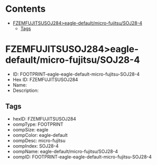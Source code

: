 



Contents
========

* [FZEMFUJITSUSOJ284>eagle-default/micro-fujitsu/SOJ28-4](#fzemfujitsusoj284eagle-defaultmicro-fujitsusoj28-4)
	* [Tags](#tags)

# FZEMFUJITSUSOJ284>eagle-default/micro-fujitsu/SOJ28-4

- ID: FOOTPRINT-eagle-eagle-default-micro-fujitsu-SOJ28-4
- Hex ID: FZEMFUJITSUSOJ284
- Name: 
- Description: 

## Tags

- hexID: FZEMFUJITSUSOJ284
- oompType: FOOTPRINT
- oompSize: eagle
- oompColor: eagle-default
- oompDesc: micro-fujitsu
- oompIndex: SOJ28-4
- oompName: eagle-default/micro-fujitsu/SOJ28-4
- oompID: FOOTPRINT-eagle-eagle-default-micro-fujitsu-SOJ28-4
